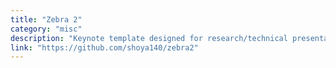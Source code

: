 ```yaml
---
title: "Zebra 2"
category: "misc"
description: "Keynote template designed for research/technical presentations"
link: "https://github.com/shoya140/zebra2"
---
```

